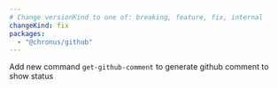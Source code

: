 ```yaml
---
# Change versionKind to one of: breaking, feature, fix, internal
changeKind: fix
packages:
  - "@chronus/github"
---
```


Add new command `get-github-comment` to generate github comment to show status

